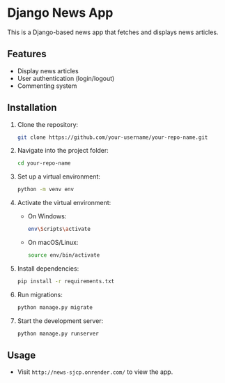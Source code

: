 # Django News App

This is a Django-based news app that fetches and displays news articles.

## Features

- Display news articles
- User authentication (login/logout)
- Commenting system

## Installation

1. Clone the repository:
    ```bash
    git clone https://github.com/your-username/your-repo-name.git
    ```

2. Navigate into the project folder:
    ```bash
    cd your-repo-name
    ```

3. Set up a virtual environment:
    ```bash
    python -m venv env
    ```

4. Activate the virtual environment:
    - On Windows:
        ```bash
        env\Scripts\activate
        ```
    - On macOS/Linux:
        ```bash
        source env/bin/activate
        ```

5. Install dependencies:
    ```bash
    pip install -r requirements.txt
    ```

6. Run migrations:
    ```bash
    python manage.py migrate
    ```

7. Start the development server:
    ```bash
    python manage.py runserver
    ```

## Usage

- Visit `http://news-sjcp.onrender.com/` to view the app.
